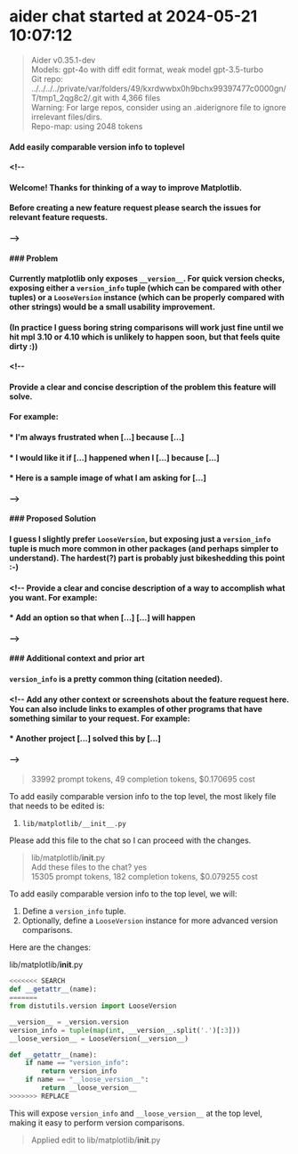 
# aider chat started at 2024-05-21 10:07:12

> Aider v0.35.1-dev  
> Models: gpt-4o with diff edit format, weak model gpt-3.5-turbo  
> Git repo: ../../../../private/var/folders/49/kxrdwwbx0h9bchx99397477c0000gn/T/tmp1_2qg8c2/.git with 4,366 files  
> Warning: For large repos, consider using an .aiderignore file to ignore irrelevant files/dirs.  
> Repo-map: using 2048 tokens  

#### Add easily comparable version info to toplevel  
#### <!--  
#### Welcome! Thanks for thinking of a way to improve Matplotlib.  
####   
####   
#### Before creating a new feature request please search the issues for relevant feature requests.  
#### -->  
####   
#### ### Problem  
####   
#### Currently matplotlib only exposes `__version__`.  For quick version checks, exposing either a `version_info` tuple (which can be compared with other tuples) or a `LooseVersion` instance (which can be properly compared with other strings) would be a small usability improvement.  
####   
#### (In practice I guess boring string comparisons will work just fine until we hit mpl 3.10 or 4.10 which is unlikely to happen soon, but that feels quite dirty :))  
#### <!--  
#### Provide a clear and concise description of the problem this feature will solve.   
####   
#### For example:  
#### * I'm always frustrated when [...] because [...]  
#### * I would like it if [...] happened when I [...] because [...]  
#### * Here is a sample image of what I am asking for [...]  
#### -->  
####   
#### ### Proposed Solution  
####   
#### I guess I slightly prefer `LooseVersion`, but exposing just a `version_info` tuple is much more common in other packages (and perhaps simpler to understand).  The hardest(?) part is probably just bikeshedding this point :-)  
#### <!-- Provide a clear and concise description of a way to accomplish what you want. For example:  
####   
#### * Add an option so that when [...]  [...] will happen  
####  -->  
####   
#### ### Additional context and prior art  
####   
#### `version_info` is a pretty common thing (citation needed).  
#### <!-- Add any other context or screenshots about the feature request here. You can also include links to examples of other programs that have something similar to your request. For example:  
####   
#### * Another project [...] solved this by [...]  
#### -->  
####  
> 33992 prompt tokens, 49 completion tokens, $0.170695 cost  

To add easily comparable version info to the top level, the most likely file that needs to be edited is:

1. `lib/matplotlib/__init__.py`

Please add this file to the chat so I can proceed with the changes.

> lib/matplotlib/__init__.py  
> Add these files to the chat? yes  
> 15305 prompt tokens, 182 completion tokens, $0.079255 cost  

To add easily comparable version info to the top level, we will:

1. Define a `version_info` tuple.
2. Optionally, define a `LooseVersion` instance for more advanced version comparisons.

Here are the changes:

lib/matplotlib/__init__.py
```python
<<<<<<< SEARCH
def __getattr__(name):
=======
from distutils.version import LooseVersion

__version__ = _version.version
version_info = tuple(map(int, __version__.split('.')[:3]))
__loose_version__ = LooseVersion(__version__)

def __getattr__(name):
    if name == "version_info":
        return version_info
    if name == "__loose_version__":
        return __loose_version__
>>>>>>> REPLACE
```

This will expose `version_info` and `__loose_version__` at the top level, making it easy to perform version comparisons.

> Applied edit to lib/matplotlib/__init__.py  
